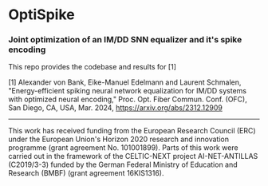 # OptiSpike
### Joint optimization of an IM/DD SNN equalizer and it's spike encoding

This repo provides the codebase and results for [1]

[1] Alexander von Bank, Eike-Manuel Edelmann and Laurent Schmalen, "Energy-efficient spiking neural network equalization for IM/DD systems with optimized neural encoding," Proc. Opt. Fiber Commun. Conf. (OFC), San Diego, CA, USA, Mar. 2024, https://arxiv.org/abs/2312.12909

---

This work has received funding from the European Research Council (ERC) under the European Union's Horizon 2020 research and innovation programme (grant agreement No. 101001899). Parts of this work were carried out in the framework of the CELTIC-NEXT project AI-NET-ANTILLAS (C2019/3-3) funded by the German Federal Ministry of Education and Research (BMBF) (grant agreement 16KIS1316).
